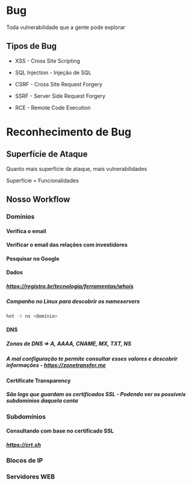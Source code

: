 # Bug

Toda vulnerabilidade que a gente pode explorar

## Tipos de Bug

- XSS - Cross Site Scripting

- SQL Injection - Injeção de SQL

- CSRF - Cross Site Request Forgery

- SSRF - Server Side Request Forgery

- RCE - Remote Code Execution

# Reconhecimento de Bug

## Superfície de Ataque

Quanto mais superfície de ataque, mais vulnerabilidades

Superfície = Funcionalidades

## Nosso Workflow

### Domínios

#### Verifica o email

#### Verificar o email das relações com investidores

#### Pesquisar no Google

#### Dados

##### <https://registro.br/tecnologia/ferramentas/whois>

##### Companho no Linux para descobrir os nameservers

```bash
hot -t ns <domínio>
```

#### DNS

##### Zonas de DNS => A, AAAA, CNAME, MX, TXT, NS

##### A mal configuração te permite consultar esses valores e descobrir informações - <https://zonetransfer.me>

#### Certificate Transparency

##### São logs que guardam os certificados SSL - Podendo ver os possíveis subdomínios daquela conta

### Subdomínios

#### Consultando com base no certificado SSL

##### <https://crt.sh>

### Blocos de IP

### Servidores WEB
